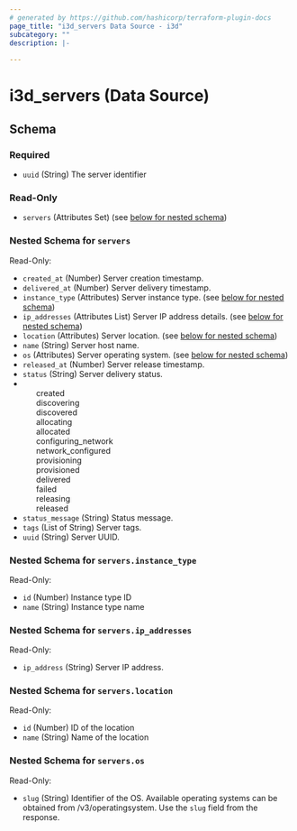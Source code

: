 ```yaml
---
# generated by https://github.com/hashicorp/terraform-plugin-docs
page_title: "i3d_servers Data Source - i3d"
subcategory: ""
description: |-
  
---
```


# i3d_servers (Data Source)





<!-- schema generated by tfplugindocs -->
## Schema

### Required

- `uuid` (String) The server identifier

### Read-Only

- `servers` (Attributes Set) (see [below for nested schema](#nestedatt--servers))

<a id="nestedatt--servers"></a>
### Nested Schema for `servers`

Read-Only:

- `created_at` (Number) Server creation timestamp.
- `delivered_at` (Number) Server delivery timestamp.
- `instance_type` (Attributes) Server instance type. (see [below for nested schema](#nestedatt--servers--instance_type))
- `ip_addresses` (Attributes List) Server IP address details. (see [below for nested schema](#nestedatt--servers--ip_addresses))
- `location` (Attributes) Server location. (see [below for nested schema](#nestedatt--servers--location))
- `name` (String) Server host name.
- `os` (Attributes) Server operating system. (see [below for nested schema](#nestedatt--servers--os))
- `released_at` (Number) Server release timestamp.
- `status` (String) Server delivery status.<br /><li><ul>created</ul><ul>discovering</ul><ul>discovered</ul><ul>allocating</ul><ul>allocated</ul><ul>configuring_network</ul><ul>network_configured</ul><ul>provisioning</ul><ul>provisioned</ul><ul>delivered</ul><ul>failed</ul><ul>releasing</ul><ul>released</ul></li>
- `status_message` (String) Status message.
- `tags` (List of String) Server tags.
- `uuid` (String) Server UUID.

<a id="nestedatt--servers--instance_type"></a>
### Nested Schema for `servers.instance_type`

Read-Only:

- `id` (Number) Instance type ID
- `name` (String) Instance type name


<a id="nestedatt--servers--ip_addresses"></a>
### Nested Schema for `servers.ip_addresses`

Read-Only:

- `ip_address` (String) Server IP address.


<a id="nestedatt--servers--location"></a>
### Nested Schema for `servers.location`

Read-Only:

- `id` (Number) ID of the location
- `name` (String) Name of the location


<a id="nestedatt--servers--os"></a>
### Nested Schema for `servers.os`

Read-Only:

- `slug` (String) Identifier of the OS. Available operating systems can be obtained from /v3/operatingsystem. Use the `slug` field from the response.
